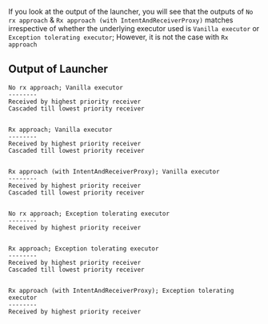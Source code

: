 If you look at the output of the launcher, you will see that the outputs of `No rx approach` & `Rx approach (with IntentAndReceiverProxy)` matches irrespective of whether the underlying executor used is `Vanilla executor` or `Exception tolerating executor`; However, it is not the case with `Rx approach`

Output of Launcher
--
```
No rx approach; Vanilla executor
--------
Received by highest priority receiver
Cascaded till lowest priority receiver


Rx approach; Vanilla executor
--------
Received by highest priority receiver
Cascaded till lowest priority receiver


Rx approach (with IntentAndReceiverProxy); Vanilla executor
--------
Received by highest priority receiver
Cascaded till lowest priority receiver


No rx approach; Exception tolerating executor
--------
Received by highest priority receiver


Rx approach; Exception tolerating executor
--------
Received by highest priority receiver
Cascaded till lowest priority receiver


Rx approach (with IntentAndReceiverProxy); Exception tolerating executor
--------
Received by highest priority receiver
```
